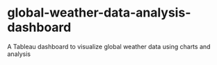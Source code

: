 # global-weather-data-analysis-dashboard
A Tableau dashboard to visualize global weather data using charts and analysis
